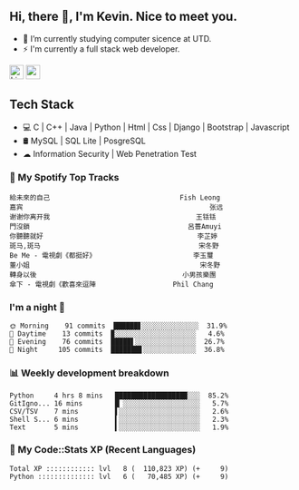 ## Hi, there 👋, I'm Kevin. Nice to meet you.

- 🌱 I’m currently studying computer sicence at UTD.
- ⚡ I'm currently a full stack web developer.

<a href="https://www.linkedin.com/in/kevin12686/"><img alt="LinkedIn" src="https://img.shields.io/badge/linkedin%20-%230077B5.svg?&style=for-the-badge&logo=linkedin&logoColor=white" height=25></a>
<a href="https://www.instagram.com/kevin12686/"><img src="https://img.shields.io/badge/instagram-3f729b?&style=for-the-badge&logo=instagram&logoColor=white" height=25></a>

## Tech Stack

* 💻 C | C++ | Java | Python | Html | Css | Django | Bootstrap | Javascript
* 🛢️ MySQL | SQL Lite | PosgreSQL
* ☁ Information Security | Web Penetration Test

### 🎵 My Spotify Top Tracks

<!-- spotify start -->

```text
給未來的自己                                Fish Leong
嘉宾                                              张远
谢谢你离开我                                    王铥铥
門沒鎖                                       呂薔Amuyi
你聽聽就好                                      李芷婷
斑马,斑马                                       宋冬野
Be Me - 電視劇《都挺好》                        李玉璽
董小姐                                          宋冬野
轉身以後                                    小男孩樂團
傘下 - 電視劇《歡喜來逗陣                   Phil Chang
```

<!-- spotify end -->

### I'm a night 🦉

<!-- early_bird start -->

```text
🌞 Morning    91 commits  ██████▋░░░░░░░░░░░░░░  31.9%
🌆 Daytime    13 commits  ▉░░░░░░░░░░░░░░░░░░░░   4.6%
🌃 Evening    76 commits  █████▌░░░░░░░░░░░░░░░  26.7%
🌙 Night     105 commits  ███████▋░░░░░░░░░░░░░  36.8%
```

<!-- early_bird end -->

### 📊 Weekly development breakdown

<!-- code_time start -->

```text
Python     4 hrs 8 mins   █████████████████▉░░░  85.2%
GitIgno... 16 mins        █▏░░░░░░░░░░░░░░░░░░░   5.7%
CSV/TSV    7 mins         ▌░░░░░░░░░░░░░░░░░░░░   2.6%
Shell S... 6 mins         ▍░░░░░░░░░░░░░░░░░░░░   2.3%
Text       5 mins         ▍░░░░░░░░░░░░░░░░░░░░   1.9%
```

<!-- code_time end -->

### 🧰 My Code::Stats XP (Recent Languages)

<!-- codestats start -->

```text
Total XP :::::::::::: lvl   8 (  110,823 XP) (+     9)
Python :::::::::::::: lvl   6 (   70,485 XP) (+     9)
```

<!-- codestats end -->
